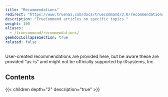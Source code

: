 ```yaml
---
title: "Recommendations"
redirect: "https://www.truenas.com/docs/truecommand/3.0/recommendations/"
description: "TrueCommand articles on specific topics."
weight: 100
aliases:
  - /truecommand/recommendations/
geekdocCollapseSection: true
related: false
---
```


User-created recommendations are provided here, but be aware these are provided “as-is” and might not be officially supported by iXsystems, Inc.

<div class="noprint">

## Contents

{{< children depth="2" description="true" >}}

</div>
